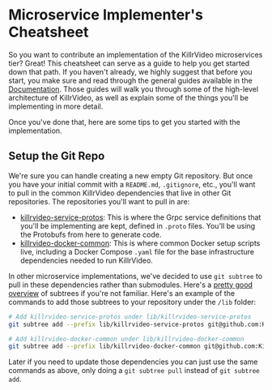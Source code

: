 # Microservice Implementer's Cheatsheet

So you want to contribute an implementation of the KillrVideo microservices tier? Great! This
cheatsheet can serve as a guide to help you get started down that path. If you haven't
already, we highly suggest that before you start, you make sure and read through the general
guides available in the [Documentation][docs]. Those guides will walk you through some of the
high-level architecture of KillrVideo, as well as explain some of the things you'll be 
implementing in more detail.

Once you've done that, here are some tips to get you started with the implementation.

## Setup the Git Repo

We're sure you can handle creating a new empty Git repository. But once you have your initial
commit with a `README.md`, `.gitignore`, etc., you'll want to pull in the common KillrVideo 
dependencies that live in other Git repositories. The repositories you'll want to pull in 
are:

- [killrvideo-service-protos][service-protos]: This is where the Grpc service definitions
that you'll be implementing are kept, defined in `.proto` files. You'll be using the
Protobufs from here to generate code.
- [killrvideo-docker-common][docker-common]: This is where common Docker setup scripts live,
including a Docker Compose `.yaml` file for the base infrastructure dependencies needed to
run KillrVideo.

In other microservice implementations, we've decided to use `git subtree` to pull in these
dependencies rather than submodules. Here's a [pretty good overview][subtree] of subtrees if
you're not familiar. Here's an example of the commands to add those subtrees to your 
repository under the `/lib` folder:

```bash
# Add killrvideo-service-protos under lib/killrvideo-service-protos
git subtree add --prefix lib/killrvideo-service-protos git@github.com:KillrVideo/killrvideo-service-protos.git master --squash

# Add killrvideo-docker-common under lib/killrvideo-docker-common
git subtree add --prefix lib/killrvideo-docker-common git@github.com:KillrVideo/killrvideo-docker-common.git master --squash
```

Later if you need to update those dependencies you can just use the same commands as above,
only doing a `git subtree pull` instead of `git subtree add`.



[docs]: /docs/
[service-protos]: https://github.com/KillrVideo/killrvideo-service-protos
[docker-common]: https://github.com/KillrVideo/killrvideo-docker-common
[subtree]: http://blogs.atlassian.com/2013/05/alternatives-to-git-submodule-git-subtree/
